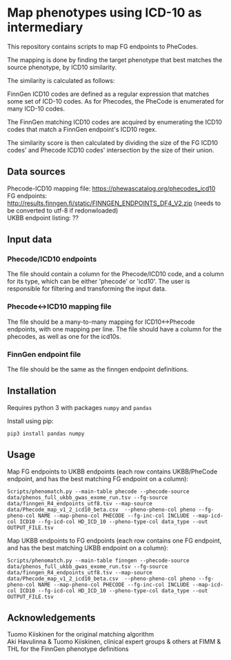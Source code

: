 # Map phenotypes using ICD-10 as intermediary

This repository contains scripts to map FG endpoints to PheCodes.

The mapping is done by finding the target phenotype that best matches the source phenotype, by ICD10 similarity.

The similarity is calculated as follows:

FinnGen ICD10 codes are defined as a regular expression that matches some set of ICD-10 codes. As for Phecodes, the PheCode is enumerated for many ICD-10 codes.

The FinnGen matching ICD10 codes are acquired by enumerating the ICD10 codes that match a FinnGen endpoint's ICD10 regex.

The similarity score is then calculated by dividing the size of the FG ICD10 codes' and Phecode ICD10 codes' intersection by the size of their union.

## Data sources

Phecode-ICD10 mapping file: https://phewascatalog.org/phecodes_icd10  
FG endpoints: http://results.finngen.fi/static/FINNGEN_ENDPOINTS_DF4_V2.zip (needs to be converted to utf-8 if redonwloaded)  
UKBB endpoint listing: ??  

## Input data

### Phecode/ICD10 endpoints
The file should contain a column for the Phecode/ICD10 code, and a column for its type, which can be either 'phecode' or 'icd10'. The user is responsible for filtering and transforming the input data.

### Phecode<->ICD10 mapping file
The file should be a many-to-many mapping for ICD10<->Phecode endpoints, with one mapping per line. The file should have a column for the phecodes, as well as one for the icd10s.

### FinnGen endpoint file
The file should be the same as the finngen endpoint definitions.

## Installation

Requires python 3 with packages `numpy` and `pandas`

Install using pip:

```
pip3 install pandas numpy
```

## Usage
Map FG endpoints to UKBB endpoints (each row contains UKBB/PheCode endpoint, and has the best matching FG endpoint on a column):
```
Scripts/phenomatch.py --main-table phecode --phecode-source data/phenos_full_ukbb_gwas_exome_run.tsv --fg-source data/finngen_R4_endpoints_utf8.tsv --map-source data/Phecode_map_v1_2_icd10_beta.csv  --pheno-pheno-col pheno --fg-pheno-col NAME --map-pheno-col PHECODE --fg-inc-col INCLUDE --map-icd-col ICD10 --fg-icd-col HD_ICD_10 --pheno-type-col data_type --out OUTPUT_FILE.tsv
```
Map UKBB endpoints to FG endpoints (each row contains one FG endpoint, and has the best matching UKBB endpoint on a column):
```
Scripts/phenomatch.py --main-table finngen --phecode-source data/phenos_full_ukbb_gwas_exome_run.tsv --fg-source data/finngen_R4_endpoints_utf8.tsv --map-source data/Phecode_map_v1_2_icd10_beta.csv  --pheno-pheno-col pheno --fg-pheno-col NAME --map-pheno-col PHECODE --fg-inc-col INCLUDE --map-icd-col ICD10 --fg-icd-col HD_ICD_10 --pheno-type-col data_type --out OUTPUT_FILE.tsv
```

## Acknowledgements
Tuomo Kiiskinen for the original matching algorithm  
Aki Havulinna & Tuomo Kiiskinen, clinical expert groups & others at FIMM & THL for the FinnGen phenotype definitions
